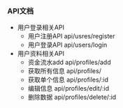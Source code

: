 ### API文档
* 用户登录相关API
    - 用户注册API api/usres/register
    - 用户登录API api/users/login
* 用户资料相关API
    - 资金流水add api/profiles/add
    - 获取所有信息 api/profiles/
    - 获取单个信息 api/profiles/:id
    - 编辑信息  api/profiles/edit/:id
    - 删除数据  api/profiles/delete/:id
